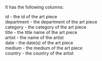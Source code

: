 It has the following columns:

id - the id of the art piece<br>
department - the department of the art piece<br>
category - the category of the art piece<br>
title - the title name of the art piece<br>
artist - the name of the artist<br>
date - the date(s) of the art piece<br>
medium - the medium of the art piece<br>
country - the country of the artist<br>
